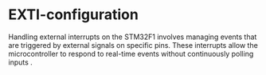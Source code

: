 # EXTI-configuration
Handling external interrupts on the STM32F1 involves managing events that are triggered by external signals on specific pins. These interrupts allow the microcontroller to respond to real-time events without continuously polling inputs .
